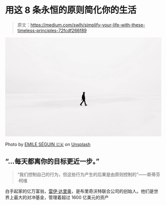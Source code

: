 # 用这 8 条永恒的原则简化你的生活

> 原文：<https://medium.com/swlh/simplify-your-life-with-these-timeless-principles-72fcdf266f89>

![](img/c03cb62f934eaa915a919bd87d1faf7f.png)

Photo by [EMILE SÉGUIN 🇨🇦](https://unsplash.com/photos/R9OueKOtGGU?utm_source=unsplash&utm_medium=referral&utm_content=creditCopyText) on [Unsplash](https://unsplash.com/search/photos/simple?utm_source=unsplash&utm_medium=referral&utm_content=creditCopyText)

## “…每天都离你的目标更近一步。”

> “我们控制自己的行为，但这些行为产生的后果是由原则控制的”——斯蒂芬·柯维

白手起家的亿万富翁，[雷伊·达里奥](https://www.principles.com/)，是布里奇沃特联合公司的创始人。他们是世界上最大的对冲基金，管理着超过 1600 亿美元的资产